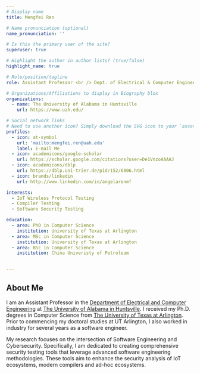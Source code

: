 ```yaml
---
# Display name
title: Mengfei Ren

# Name pronunciation (optional)
name_pronunciation: ''

# Is this the primary user of the site?
superuser: true

# Highlight the author in author lists? (true/false)
highlight_name: true

# Role/position/tagline
role: Assistant Professor <br /> Dept. of Electrical & Computer Engineering

# Organizations/Affiliations to display in Biography blox
organizations:
  - name: The University of Alabama in Huntsville
    url: https://www.uah.edu/

# Social network links
# Need to use another icon? Simply download the SVG icon to your `assets/media/icons/` folder.
profiles:
  - icon: at-symbol
    url: 'mailto:mengfei.ren@uah.edu'
    label: E-mail Me
  - icon: academicons/google-scholar
    url: https://scholar.google.com/citations?user=De1VnzoAAAAJ
  - icon: academicons/dblp
    url: https://dblp.uni-trier.de/pid/152/6806.html
  - icon: brands/linkedin
    url: http://www.linkedin.com/in/angelarenmf

interests:
  - IoT Wireless Protocol Testing
  - Compiler Testing
  - Software Security Testing

education:
  - area: PhD in Computer Science
    institution: University of Texas at Arlington
  - area: MSc in Computer Science
    institution: University of Texas at Arlington
  - area: BSc in Computer Science
    institution: China Univeristy of Petroleum
    

---
```


## About Me

I am an Assistant Professor in the [Department of Electrical and Computer Engineering](https://www.uah.edu/eng/departments/ece) at [The University of Alabama in Huntsville](https://www.uah.edu). I received my Ph.D. degrees in Computer Science from [The University of Texas at Arlington](https://www.uta.edu). Prior to commencing my doctoral studies at UT Arlington, I also worked in industry for several years as a software engineer.

My research focuses on the intersection of Software Engineering and Cybersecurity. Specifically, I am dedicated to creating comprehensive security testing tools that leverage advanced software engineering methodologies. These tools aim to enhance the security analysis of IoT ecosystems, modern compilers and ad-hoc ecosystems.
